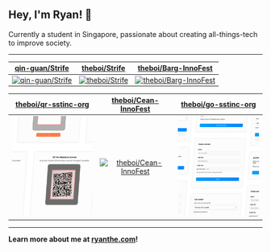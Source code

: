 ## Hey, I'm Ryan! 👋

Currently a student in Singapore, passionate about creating all-things-tech to improve society.

---

| [qin-guan/Strife](https://github.com/qin-guan/Strife) | [theboi/Strife](https://github.com/theboi/Strife) | [theboi/Barg-InnoFest](https://github.com/theboi/Barg-InnoFest) |
| :-: | :-: | :-: |
| <a href="https://github.com/qin-guan/Strife"><img src="https://github.com/theboi/theboi/raw/master/DISPLAY.jpg" alt="qin-guan/Strife" title="qin-guan/Strife" width="200" height="200"></a> | <a href="https://github.com/theboi/Strife"><img src="https://github.com/theboi/theboi/raw/master/DISPLAY.jpg" alt="theboi/Strife" title="theboi/Strife" width="200" height="200"></a> | <a href="https://github.com/theboi/Barg-InnoFest"><img src="https://github.com/theboi/theboi/raw/master/DISPLAY.jpg" alt="theboi/Barg-InnoFest" title="theboi/Barg-InnoFest" width="200" height="200"></a> |

| [theboi/qr-sstinc-org](https://github.com/theboi/qr-sstinc-org) | [theboi/Cean-InnoFest](https://github.com/theboi/Cean-InnoFest) | [theboi/go-sstinc-org](https://github.com/theboi/go-sstinc-org) |
| :-: | :-: | :-: |
| <a href="https://github.com/theboi/qr-sstinc-org"><img src="https://github.com/theboi/qr-sstinc-org/raw/master/DISPLAY.jpg" alt="theboi/qr-sstinc-org" title="theboi/qr-sstinc-org" width="200" height="200"></a> | <a href="https://github.com/theboi/Cean-InnoFest"><img src="https://github.com/theboi/theboi/raw/master/DISPLAY.jpg" alt="theboi/Cean-InnoFest" title="theboi/Cean-InnoFest" width="200" height="200"></a> | <a href="https://github.com/theboi/go-sstinc-org"><img src="https://github.com/theboi/go-sstinc-org/raw/master/DISPLAY.jpg" alt="theboi/go-sstinc-org" title="theboi/go-sstinc-org" width="200" height="200"></a> |



---

**Learn more about me at [ryanthe.com](https://www.ryanthe.com)!**